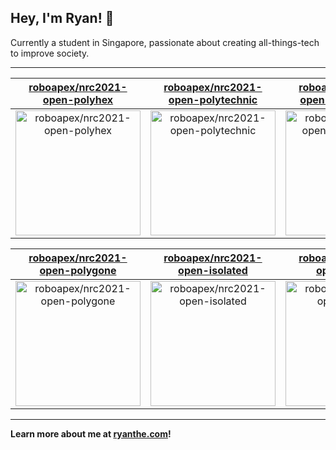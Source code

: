 ## Hey, I'm Ryan! 👋

Currently a student in Singapore, passionate about creating all-things-tech to improve society.

---

| [roboapex/nrc2021-open-polyhex](https://github.com/roboapex/nrc2021-open-polyhex) | [roboapex/nrc2021-open-polytechnic](https://github.com/roboapex/nrc2021-open-polytechnic) | [roboapex/nrc2021-open-polycrushers](https://github.com/roboapex/nrc2021-open-polycrushers) |
| :-: | :-: | :-: |
| <a href="https://github.com/roboapex/nrc2021-open-polyhex"><img src="https://github.com/theboi/theboi/raw/main/DISPLAY.jpg" alt="roboapex/nrc2021-open-polyhex" title="roboapex/nrc2021-open-polyhex" width="200" height="200"></a> | <a href="https://github.com/roboapex/nrc2021-open-polytechnic"><img src="https://github.com/theboi/theboi/raw/main/DISPLAY.jpg" alt="roboapex/nrc2021-open-polytechnic" title="roboapex/nrc2021-open-polytechnic" width="200" height="200"></a> | <a href="https://github.com/roboapex/nrc2021-open-polycrushers"><img src="https://github.com/theboi/theboi/raw/main/DISPLAY.jpg" alt="roboapex/nrc2021-open-polycrushers" title="roboapex/nrc2021-open-polycrushers" width="200" height="200"></a> |

| [roboapex/nrc2021-open-polygone](https://github.com/roboapex/nrc2021-open-polygone) | [roboapex/nrc2021-open-isolated](https://github.com/roboapex/nrc2021-open-isolated) | [roboapex/nrc2021-open-polyak](https://github.com/roboapex/nrc2021-open-polyak) |
| :-: | :-: | :-: |
| <a href="https://github.com/roboapex/nrc2021-open-polygone"><img src="https://github.com/theboi/theboi/raw/main/DISPLAY.jpg" alt="roboapex/nrc2021-open-polygone" title="roboapex/nrc2021-open-polygone" width="200" height="200"></a> | <a href="https://github.com/roboapex/nrc2021-open-isolated"><img src="https://github.com/theboi/theboi/raw/main/DISPLAY.jpg" alt="roboapex/nrc2021-open-isolated" title="roboapex/nrc2021-open-isolated" width="200" height="200"></a> | <a href="https://github.com/roboapex/nrc2021-open-polyak"><img src="https://github.com/theboi/theboi/raw/main/DISPLAY.jpg" alt="roboapex/nrc2021-open-polyak" title="roboapex/nrc2021-open-polyak" width="200" height="200"></a> |



---

**Learn more about me at [ryanthe.com](https://www.ryanthe.com)!**